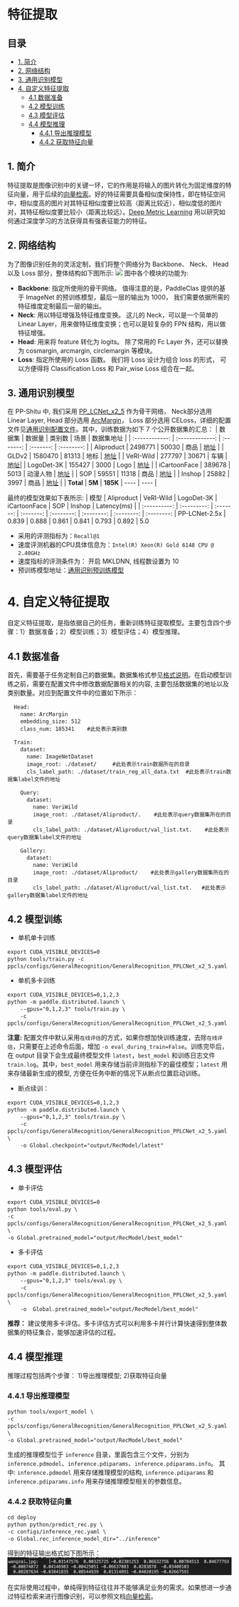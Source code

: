 # 特征提取

## 目录

- [1. 简介](#1)
- [2. 网络结构](#2)
- [3. 通用识别模型](#3)
- [4. 自定义特征提取](#4)
  - [4.1 数据准备](#4.1)
  - [4.2 模型训练](#4.2)
  - [4.3 模型评估](#4.3)
  - [4.4 模型推理](#4.4)
    - [4.4.1 导出推理模型](#4.4.1)
    - [4.4.2 获取特征向量](#4.4.2)

<a name="1"></a>

## 1. 简介

特征提取是图像识别中的关键一环，它的作用是将输入的图片转化为固定维度的特征向量，用于后续的[向量检索](./vector_search.md)。好的特征需要具备相似度保持性，即在特征空间中，相似度高的图片对其特征相似度要比较高（距离比较近），相似度低的图片对，其特征相似度要比较小（距离比较远）。[Deep Metric Learning](../algorithm_introduction/metric_learning.md) 用以研究如何通过深度学习的方法获得具有强表征能力的特征。

<a name="2"></a>

## 2. 网络结构
为了图像识别任务的灵活定制，我们将整个网络分为 Backbone、 Neck、 Head 以及 Loss 部分，整体结构如下图所示:
![](../../images/feature_extraction_framework.png)
图中各个模块的功能为:

- **Backbone**:   指定所使用的骨干网络。 值得注意的是，PaddleClas 提供的基于 ImageNet 的预训练模型，最后一层的输出为 1000， 我们需要依据所需的特征维度定制最后一层的输出。
- **Neck**:  用以特征增强及特征维度变换。  这儿的 Neck，可以是一个简单的 Linear Layer，用来做特征维度变换；也可以是较复杂的 FPN 结构，用以做特征增强。
- **Head**:  用来将 feature 转化为 logits。 除了常用的 Fc Layer 外，还可以替换为 cosmargin, arcmargin, circlemargin 等模块。
- **Loss**:  指定所使用的 Loss 函数。  我们将 Loss 设计为组合 loss 的形式， 可以方便得将 Classification Loss 和 Pair_wise Loss 组合在一起。

<a name="3"></a>

## 3. 通用识别模型

在 PP-Shitu 中, 我们采用 [PP_LCNet_x2_5](../models/PP-LCNet.md) 作为骨干网络， Neck部分选用 Linear Layer, Head 部分选用 [ArcMargin](../../../ppcls/arch/gears/arcmargin.py)， Loss 部分选用 CELoss，详细的配置文件见[通用识别配置文件](../../../ppcls/configs/GeneralRecognition/GeneralRecognition_PPLCNet_x2_5.yaml)。其中，训练数据为如下 7 个公开数据集的汇总：
| 数据集       | 数据量   | 类别数   | 场景  | 数据集地址 |
| :------------:  | :-------------: | :-------: | :-------: | :--------: |
| Aliproduct | 2498771 | 50030 | 商品 | [地址](https://retailvisionworkshop.github.io/recognition_challenge_2020/) |
| GLDv2 | 1580470 | 81313  | 地标 | [地址](https://github.com/cvdfoundation/google-landmark) |
| VeRI-Wild | 277797 | 30671 | 车辆 | [地址](https://github.com/PKU-IMRE/VERI-Wild)|
| LogoDet-3K | 155427 | 3000 | Logo | [地址](https://github.com/Wangjing1551/LogoDet-3K-Dataset) |
| iCartoonFace | 389678 | 5013  | 动漫人物 | [地址](http://challenge.ai.iqiyi.com/detail?raceId=5def69ace9fcf68aef76a75d) |
| SOP | 59551 | 11318  | 商品 | [地址](https://cvgl.stanford.edu/projects/lifted_struct/) |
| Inshop | 25882 | 3997  | 商品 | [地址](http://mmlab.ie.cuhk.edu.hk/projects/DeepFashion.html) |
| **Total** | **5M** | **185K**  | ---- | ---- |

最终的模型效果如下表所示:
| 模型       | Aliproduct  | VeRI-Wild  |  LogoDet-3K |  iCartoonFace | SOP | Inshop | Latency(ms) |
| :----------:  | :---------: | :-------: | :-------: | :--------: | :--------: | :--------: | :--------: |
PP-LCNet-2.5x | 0.839 | 0.888 | 0.861 | 0.841 | 0.793 | 0.892 | 5.0
* 采用的评测指标为：`Recall@1`
* 速度评测机器的CPU具体信息为：`Intel(R) Xeon(R) Gold 6148 CPU @ 2.40GHz`
* 速度指标的评测条件为： 开启 MKLDNN, 线程数设置为 10
* 预训练模型地址：[通用识别预训练模型](https://paddle-imagenet-models-name.bj.bcebos.com/dygraph/rec/models/pretrain/general_PPLCNet_x2_5_pretrained_v1.0.pdparams)

<a name="4"></a>

# 4. 自定义特征提取

自定义特征提取，是指依据自己的任务，重新训练特征提取模型。主要包含四个步骤：1）数据准备；2）模型训练；3）模型评估；4）模型推理。

<a name="4.1"></a>

## 4.1 数据准备

首先，需要基于任务定制自己的数据集。数据集格式参见[格式说明](https://github.com/PaddlePaddle/PaddleClas/blob/develop/docs/zh_CN/data_preparation/recognition_dataset.md#%E6%95%B0%E6%8D%AE%E9%9B%86%E6%A0%BC%E5%BC%8F%E8%AF%B4%E6%98%8E)。在启动模型训练之前，需要在配置文件中修改数据配置相关的内容, 主要包括数据集的地址以及类别数量。对应到配置文件中的位置如下所示：
```
  Head:
    name: ArcMargin
    embedding_size: 512
    class_num: 185341    #此处表示类别数
```
```
  Train:
    dataset:
      name: ImageNetDataset
      image_root: ./dataset/     #此处表示train数据所在的目录
      cls_label_path: ./dataset/train_reg_all_data.txt  #此处表示train数据集label文件的地址
```
```
    Query:
      dataset:
        name: VeriWild
        image_root: ./dataset/Aliproduct/.    #此处表示query数据集所在的目录
        cls_label_path: ./dataset/Aliproduct/val_list.txt.    #此处表示query数据集label文件的地址
```
```
    Gallery:
      dataset:
        name: VeriWild
        image_root: ./dataset/Aliproduct/    #此处表示gallery数据集所在的目录
        cls_label_path: ./dataset/Aliproduct/val_list.txt.   #此处表示gallery数据集label文件的地址
```

<a name="4.2"></a>

## 4.2 模型训练

- 单机单卡训练
```shell
export CUDA_VISIBLE_DEVICES=0
python tools/train.py -c ppcls/configs/GeneralRecognition/GeneralRecognition_PPLCNet_x2_5.yaml
```
- 单机多卡训练
```shell
export CUDA_VISIBLE_DEVICES=0,1,2,3
python -m paddle.distributed.launch \
    --gpus="0,1,2,3" tools/train.py \
    -c ppcls/configs/GeneralRecognition/GeneralRecognition_PPLCNet_x2_5.yaml
```
**注意:**
配置文件中默认采用`在线评估`的方式，如果你想加快训练速度，去除`在线评估`，只需要在上述命令后面，增加 `-o eval_during_train=False`。训练完毕后，在 output 目录下会生成最终模型文件 `latest`，`best_model` 和训练日志文件 `train.log`。其中，`best_model` 用来存储当前评测指标下的最佳模型；`latest` 用来存储最新生成的模型, 方便在任务中断的情况下从断点位置启动训练。

- 断点续训：
```shell
export CUDA_VISIBLE_DEVICES=0,1,2,3
python -m paddle.distributed.launch \
    --gpus="0,1,2,3" tools/train.py \
    -c ppcls/configs/GeneralRecognition/GeneralRecognition_PPLCNet_x2_5.yaml \
    -o Global.checkpoint="output/RecModel/latest"
```

<a name="4.3"></a>

## 4.3 模型评估

- 单卡评估
```shell
export CUDA_VISIBLE_DEVICES=0
python tools/eval.py \
-c ppcls/configs/GeneralRecognition/GeneralRecognition_PPLCNet_x2_5.yaml \
-o Global.pretrained_model="output/RecModel/best_model"
```

- 多卡评估
```shell
export CUDA_VISIBLE_DEVICES=0,1,2,3
python -m paddle.distributed.launch \
    --gpus="0,1,2,3" tools/eval.py \
    -c  ppcls/configs/GeneralRecognition/GeneralRecognition_PPLCNet_x2_5.yaml \
    -o  Global.pretrained_model="output/RecModel/best_model"
```
**推荐：** 建议使用多卡评估。多卡评估方式可以利用多卡并行计算快速得到整体数据集的特征集合，能够加速评估的过程。

<a name="4.4"></a>

## 4.4 模型推理

推理过程包括两个步骤： 1)导出推理模型; 2)获取特征向量

<a name="4.4.1"></a>

### 4.4.1 导出推理模型

```
python tools/export_model \
-c ppcls/configs/GeneralRecognition/GeneralRecognition_PPLCNet_x2_5.yaml \
-o Global.pretrained_model="output/RecModel/best_model"
```
生成的推理模型位于 `inference` 目录，里面包含三个文件，分别为 `inference.pdmodel`、`inference.pdiparams`、`inference.pdiparams.info`。
其中:  `inference.pdmodel` 用来存储推理模型的结构, `inference.pdiparams` 和 `inference.pdiparams.info` 用来存储推理模型相关的参数信息。

<a name="4.4.2"></a>

### 4.4.2 获取特征向量

```
cd deploy
python python/predict_rec.py \
-c configs/inference_rec.yaml \
-o Global.rec_inference_model_dir="../inference"
```
得到的特征输出格式如下图所示：
![](../../images/feature_extraction_output.png)

在实际使用过程中，单纯得到特征往往并不能够满足业务的需求。如果想进一步通过特征检索来进行图像识别，可以参照文档[向量检索](./vector_search.md)。
